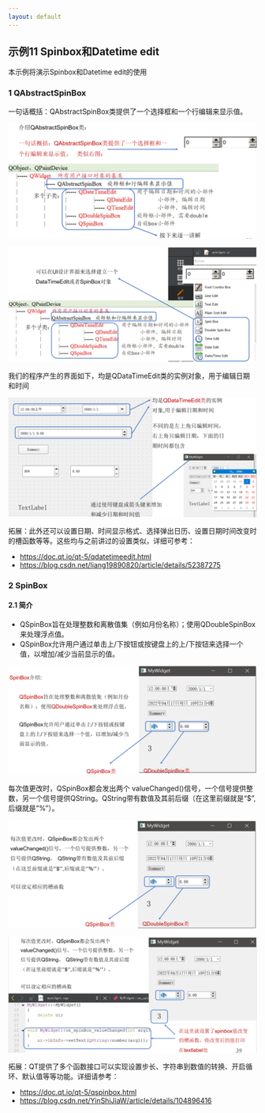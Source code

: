 ```yaml
---
layout: default
---
```



## 示例11 Spinbox和Datetime edit

本示例将演示Spinbox和Datetime edit的使用

### 1 QAbstractSpinBox

一句话概括：QAbstractSpinBox类提供了一个选择框和一个行编辑来显示值。

![QAbstractSpinBox1](image/11-1.png)

![QAbstractSpinBox2](image/11-2.png)

我们的程序产生的界面如下，均是QDataTimeEdit类的实例对象，用于编辑日期和时间

![QAbstractSpinBox3](image/11-3.png)

拓展：此外还可以设置日期、时间显示格式、选择弹出日历、设置日期时间改变时的槽函数等等。这些均与之前讲过的设置类似，详细可参考：

- https://doc.qt.io/qt-5/qdatetimeedit.html
- https://blog.csdn.net/liang19890820/article/details/52387275

### 2 SpinBox

#### 2.1 简介

- QSpinBox旨在处理整数和离散值集（例如月份名称）；使用QDoubleSpinBox来处理浮点值。
- QSpinBox允许用户通过单击上/下按钮或按键盘上的上/下按钮来选择一个值，以增加/减少当前显示的值。

![SpinBox1](image/11-4.png)

每次值更改时，QSpinBox都会发出两个 valueChanged()信号，一个信号提供整数，另一个信号提供QString。QString带有数值及其前后缀（在这里前缀就是“$”,后缀就是“%”）。

![SpinBox2](image/11-5.png)

![SpinBox3](image/11-6.png)

拓展：QT提供了多个函数接口可以实现设置步长、字符串到数值的转换、开启循环、默认值等等功能。详细请参考：

- https://doc.qt.io/qt-5/qspinbox.html
- https://blog.csdn.net/YinShiJiaW/article/details/104896416